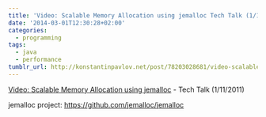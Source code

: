 ```yaml
---
title: 'Video: Scalable Memory Allocation using jemalloc Tech Talk (1/11/2011)'
date: '2014-03-01T12:30:28+02:00'
categories:
  - programming
tags:
  - java
  - performance
tumblr_url: http://konstantinpavlov.net/post/78203028681/video-scalable-memory-allocation-using-jemalloc-tech
---
```

[Video: Scalable Memory Allocation using jemalloc](https://www.facebook.com/video/video.php?v=696488619305) - Tech Talk (1/11/2011)

jemalloc project: https://github.com/jemalloc/jemalloc
